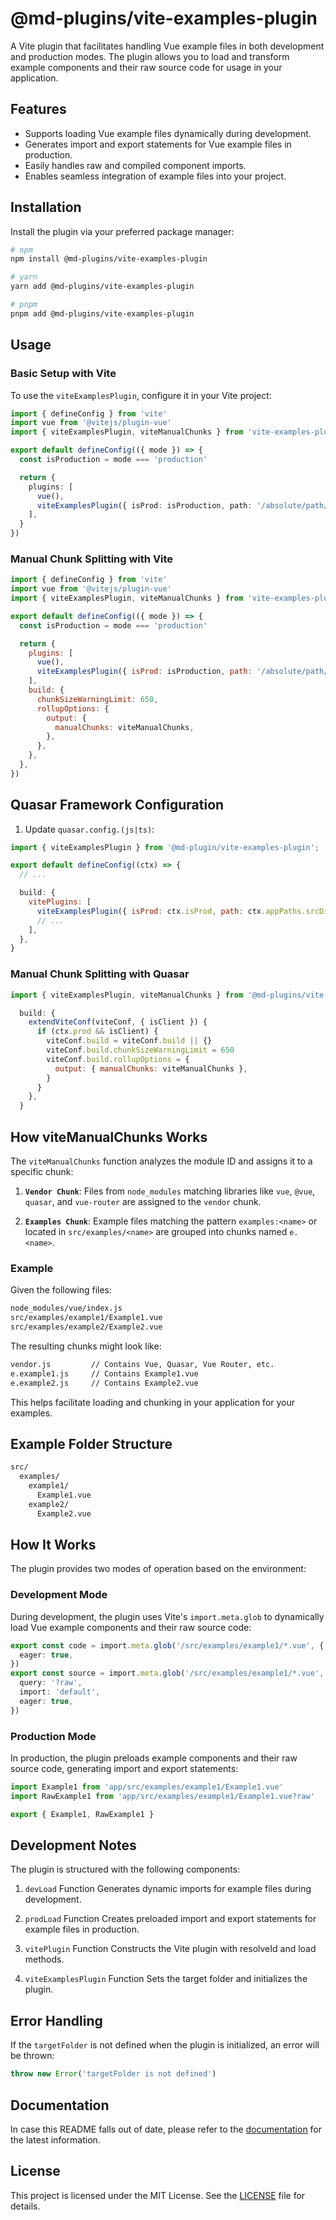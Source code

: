 # @md-plugins/vite-examples-plugin

A Vite plugin that facilitates handling Vue example files in both development and production modes. The plugin allows you to load and transform example components and their raw source code for usage in your application.

## Features

- Supports loading Vue example files dynamically during development.
- Generates import and export statements for Vue example files in production.
- Easily handles raw and compiled component imports.
- Enables seamless integration of example files into your project.

## Installation

Install the plugin via your preferred package manager:

```bash
# npm
npm install @md-plugins/vite-examples-plugin

# yarn
yarn add @md-plugins/vite-examples-plugin

# pnpm
pnpm add @md-plugins/vite-examples-plugin
```

## Usage

### Basic Setup with Vite

To use the `viteExamplesPlugin`, configure it in your Vite project:

```typescript
import { defineConfig } from 'vite'
import vue from '@vitejs/plugin-vue'
import { viteExamplesPlugin, viteManualChunks } from 'vite-examples-plugin'

export default defineConfig(({ mode }) => {
  const isProduction = mode === 'production'

  return {
    plugins: [
      vue(),
      viteExamplesPlugin({ isProd: isProduction, path: '/absolute/path/to/examples' }),
    ],
  }
})
```

### Manual Chunk Splitting with Vite

```js
import { defineConfig } from 'vite'
import vue from '@vitejs/plugin-vue'
import { viteExamplesPlugin, viteManualChunks } from 'vite-examples-plugin'

export default defineConfig(({ mode }) => {
  const isProduction = mode === 'production'

  return {
    plugins: [
      vue(),
      viteExamplesPlugin({ isProd: isProduction, path: '/absolute/path/to/examples' }),
    ],
    build: {
      chunkSizeWarningLimit: 650,
      rollupOptions: {
        output: {
          manualChunks: viteManualChunks,
        },
      },
    },
  },
})
```

## Quasar Framework Configuration

1. Update `quasar.config.(js|ts)`:

```js
import { viteExamplesPlugin } from '@md-plugin/vite-examples-plugin';

export default defineConfig((ctx) => {
  // ...
```

```js
  build: {
    vitePlugins: [
      viteExamplesPlugin({ isProd: ctx.isProd, path: ctx.appPaths.srcDir + '/examples' }),
      // ...
    ],
  },
}
```

### Manual Chunk Splitting with Quasar

```js
import { viteExamplesPlugin, viteManualChunks } from '@md-plugins/vite-examples-plugin'
```

```js
  build: {
    extendViteConf(viteConf, { isClient }) {
      if (ctx.prod && isClient) {
        viteConf.build = viteConf.build || {}
        viteConf.build.chunkSizeWarningLimit = 650
        viteConf.build.rollupOptions = {
          output: { manualChunks: viteManualChunks },
        }
      }
    },
  }
```

## How viteManualChunks Works

The `viteManualChunks` function analyzes the module ID and assigns it to a specific chunk:

1. **`Vendor Chunk`**: Files from `node_modules` matching libraries like `vue`, `@vue`, `quasar`, and `vue-router` are assigned to the `vendor` chunk.

2. **`Examples Chunk`**: Example files matching the pattern `examples:<name>` or located in `src/examples/<name>` are grouped into chunks named `e.<name>`.

### Example

Given the following files:

```bash
node_modules/vue/index.js
src/examples/example1/Example1.vue
src/examples/example2/Example2.vue
```

The resulting chunks might look like:

```bash
vendor.js         // Contains Vue, Quasar, Vue Router, etc.
e.example1.js     // Contains Example1.vue
e.example2.js     // Contains Example2.vue
```

This helps facilitate loading and chunking in your application for your examples.

## Example Folder Structure

```bash
src/
  examples/
    example1/
      Example1.vue
    example2/
      Example2.vue
```

## How It Works

The plugin provides two modes of operation based on the environment:

### Development Mode

During development, the plugin uses Vite's `import.meta.glob` to dynamically load Vue example components and their raw source code:

```ts
export const code = import.meta.glob('/src/examples/example1/*.vue', {
  eager: true,
})
export const source = import.meta.glob('/src/examples/example1/*.vue', {
  query: '?raw',
  import: 'default',
  eager: true,
})
```

### Production Mode

In production, the plugin preloads example components and their raw source code, generating import and export statements:

```ts
import Example1 from 'app/src/examples/example1/Example1.vue'
import RawExample1 from 'app/src/examples/example1/Example1.vue?raw'

export { Example1, RawExample1 }
```

## Development Notes

The plugin is structured with the following components:

1. `devLoad` Function
   Generates dynamic imports for example files during development.

2. `prodLoad` Function
   Creates preloaded import and export statements for example files in production.

3. `vitePlugin` Function
   Constructs the Vite plugin with resolveId and load methods.

4. `viteExamplesPlugin` Function
   Sets the target folder and initializes the plugin.

## Error Handling

If the `targetFolder` is not defined when the plugin is initialized, an error will be thrown:

```ts
throw new Error('targetFolder is not defined')
```

## Documentation

In case this README falls out of date, please refer to the [documentation](https://md-plugins.netlify.app/vite-plugins/vite-examples-plugin/overview) for the latest information.

## License

This project is licensed under the MIT License. See the [LICENSE](LICENSE.md) file for details.
